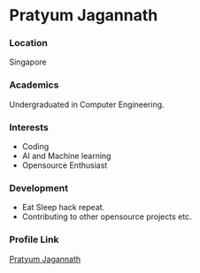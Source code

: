 # Pratyum Jagannath

### Location

Singapore

### Academics

Undergraduated in Computer Engineering.

### Interests

- Coding
- AI and Machine learning
- Opensource Enthusiast

### Development

- Eat Sleep hack repeat.
- Contributing to other opensource projects etc.

### Profile Link

[Pratyum Jagannath](https://github.com/Pratyum/)
